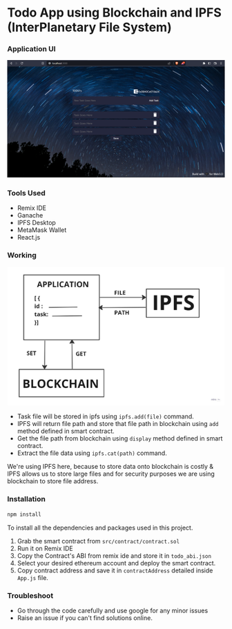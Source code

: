 # Todo App using Blockchain and IPFS (InterPlanetary File System) 

### Application UI
![App Face](./src/assets/site1.png "App Face")

### Tools Used 
* Remix IDE
* Ganache 
* IPFS Desktop
* MetaMask Wallet
* React.js


### Working 

![Model](./src/assets/model.jpg "Model")

* Task file will be stored in ipfs using ``` ipfs.add(file) ``` command.
* IPFS will return file path and store that file path in blockchain using ```add``` method defined in smart contract.
* Get the file path from blockchain using ```display``` method defined in smart contract.
* Extract the file data using  ```ipfs.cat(path)``` command.

We're using IPFS here, because to store data onto blockchain is costly & IPFS allows us to store large files and for security purposes we are using blockchain to store file address.


### Installation

```bash
npm install
```
To install all the dependencies and packages used in this project.

1. Grab the smart contract from ```src/contract/contract.sol```
2. Run it on Remix IDE
3. Copy the Contract's ABI from remix ide and store it in ```todo_abi.json```
4. Select your desired ethereum account and deploy the smart contract.
5. Copy contract address and save it in ```contractAddress``` detailed inside ```App.js``` file.


### Troubleshoot
* Go through the code carefully and use google for any minor issues
* Raise an issue if you can't find solutions online.

